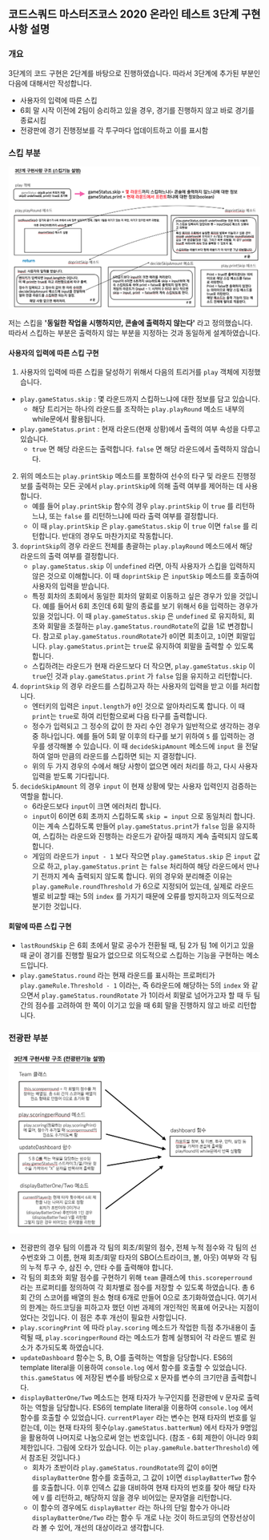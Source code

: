 ## 코드스쿼드 마스터즈코스 2020 온라인 테스트 3단계 구현사항 설명

### 개요

3단계의 코드 구현은 2단계를 바탕으로 진행하였습니다. 따라서 3단계에 추가된 부분인 다음에 대해서만 작성합니다.

* 사용자의 입력에 따른 스킵
* 6회 말 시작 이전에 2팀이 승리하고 있을 경우, 경기를 진행하지 않고 바로 경기를 종료시킴
* 전광판에 경기 진행정보를 각 투구마다 업데이트하고 이를 표시함

### 스킵 부분

![step3_skeleton_skip](https://github.com/jypthemiracle/codesquad-jinhyung/blob/step-3/step3_skeleton_skip.png)

저는 스킵을 **'동일한 작업을 시행하지만, 콘솔에 출력하지 않는다'** 라고 정의했습니다. 따라서 스킵하는 부분은 출력하지 않는 부분을 지정하는 것과 동일하게 설계하였습니다.

#### 사용자의 입력에 따른 스킵 구현

1. 사용자의 입력에 따른 스킵을 달성하기 위해서 다음의 트리거를 `play` 객체에 지정했습니다.

* `play.gameStatus.skip` : 몇 라운드까지 스킵하느냐에 대한 정보를 담고 있습니다.
  * 해당 트리거는 하나의 라운드를 조작하는 `play.playRound` 메소드 내부의 while문에서 활용됩니다.
* `play.gameStatus.print` : 현재 라운드(현재 상황)에서 출력의 여부 속성을 다루고 있습니다.
  * `true` 면 해당 라운드는 출력합니다. `false` 면 해당 라운드에서 출력하지 않습니다.

2. 위의 메소드는 `play.printSkip` 메소드를 포함하여 선수의 타구 및 라운드 진행정보를 출력하는 모든 곳에서 `play.printSkip`에 의해 출력 여부를 제어하는 데 사용합니다. 
   * 예를 들어 `play.printSkip` 함수의 경우 `play.printSkip` 이 `true` 를 리턴하느냐, 또는 `false` 를 리턴하느냐에 따라 출력 여부를 결정합니다.
   * 이 때 `play.printSkip` 은 `play.gameStatus.skip` 이 `true` 이면 `false` 를 리턴합니다. 반대의 경우도 마찬가지로 작동합니다.
3. `doprintSkip`의 경우 라운드 전체를 총괄하는 `play.playRound` 메소드에서 해당 라운드의 출력 여부를 결정합니다.
   * `play.gameStatus.skip` 이 `undefined` 라면, 아직 사용자가 스킵을 입력하지 않은 것으로 이해합니다. 이 때 `doprintSkip` 은 `inputSkip` 메소드를 호출하여 사용자의 입력을 받습니다.
   * 특정 회차의 초회에서 동일한 회차의 말회로 이동하고 싶은 경우가 있을 것입니다. 예를 들어서 6회 초인데 6회 말의 종료를 보기 위해서 6을 입력하는 경우가 있을 것입니다. 이 때 `play.gameStatus.skip` 은 `undefined` 로 유지하되, 회초와 회말을 조절하는 `play.gameStatus.roundRotate`의 값을 1로 변경합니다. 참고로 `play.gameStatus.roundRotate`가 `0`이면 회초이고, `1`이면 회말입니다. `play.gameStatus.print`는 `true`로 유지하여 회말을 출력할 수 있도록 합니다.
   * 스킵하려는 라운드가 현재 라운드보다 더 작으면, `play.gameStatus.skip` 이 `true`인 것과 `play.gameStatus.print` 가 `false` 임을 유지하고 리턴합니다.
4. `doprintSkip` 의 경우 라운드를 스킵하고자 하는 사용자의 입력을 받고 이를 처리합니다.
   * 엔터키의 입력은 `input.length`가 `0`인 것으로 알아차리도록 합니다. 이 때 `print`는 `true`로 하여 리턴함으로써 다음 타구를 출력합니다.
   * 정수가 입력되고 그 정수의 값이 한 자리 수인 경우가 일반적으로 생각하는 경우 중 하나입니다. 예를 들어 5회 말 이후의 타구를 보기 위하여 `5` 를 입력하는 경우를 생각해볼 수 있습니다. 이 때 `decideSkipAmount` 메소드에 `input` 을 전달하여 얼마 만큼의 라운드를 스킵하면 되는 지 결정합니다.
   * 위의 두 가지 경우의 수에서 해당 사항이 없으면 에러 처리를 하고, 다시 사용자 입력을 받도록 기다립니다.
5. `decideSkipAmount` 의 경우 `input` 이 현재 상황에 맞는 사용자 입력인지 검증하는 역할을 합니다.
   * 6라운드보다 `input`이 크면 에러처리 합니다.
   * `input`이 6이면 6회 초까지 스킵하도록 `skip = input` 으로 동일처리 합니다. 이는 계속 스킵하도록 만들어 `play.gameStatus.print`가 `false` 임을 유지하여, 스킵하는 라운드와 진행하는 라운드가 같아질 때까지 계속 출력되지 않도록 합니다.
   * 게임의 라운드가 `input - 1` 보다 작으면 `play.gameStatus.skip` 은 `input` 값으로 하고, `play.gameStatus.print` 는 `false` 처리하여 해당 라운드에서 만나기 전까지 계속 출력되지 않도록 합니다. 위의 경우와 분리해준 이유는 `play.gameRule.roundThreshold` 가 6으로 지정되어 있는데, 실제로 라운드 별로 비교할 때는 5의 `index` 를 가지기 때문에 오류를 방지하고자 의도적으로 분기한 것입니다.

#### 회말에 따른 스킵 구현

* `lastRoundSkip` 은 6회 초에서 말로 공수가 전환될 때, 팀 2가 팀 1에 이기고 있을 때 굳이 경기를 진행할 필요가 없으므로 의도적으로 스킵하는 기능을 구현하는 메소드입니다.
* `play.gameStatus.round` 라는 현재 라운드를 표시하는 프로퍼티가 `play.gameRule.Threshold - 1` 이라는, 즉 6라운드에 해당하는 5의 `index` 와 같으면서 `play.gameStatus.roundRotate` 가 1이라서 회말로 넘어가고자 할 때 두 팀 간의 점수를 고려하여 한 쪽이 이기고 있을 때 6회 말을 진행하지 않고 바로 리턴합니다.

### 전광판 부분

![step3_skeleton_dashboard](https://github.com/jypthemiracle/codesquad-jinhyung/blob/step-3/step3_skeleton_dashboard.png)

* 전광판의 경우 팀의 이름과 각 팀의 회초/회말의 점수, 전체 누적 점수와 각 팀의 선수번호와 그 이름, 현재 회초/회말 타자의 SBO(스트라이크, 볼, 아웃) 여부와 각 팀의 누적 투구 수, 삼진 수, 안타 수를 출력해야 합니다.
* 각 팀의 회초와 회말 점수를 구현하기 위해 `team` 클래스에 `this.scoreperround` 라는 프로퍼티를 정의하여 각 회차별로 점수를 저장할 수 있도록 하였습니다. 총 6회 간의 스코어를 배열의 원소 형태 6개로 만들어 0으로 초기화하였습니다. 여기서의 한계는 하드코딩을 피하고자 했던 이번 과제의 개인적인 목표에 어긋나는 지점이었다는 것입니다. 이 점은 추후 개선이 필요한 사항입니다.
* `play.scoringPrint` 에 따라 `play.scoring` 메소드가 작업한 득점 추가내용이 출력될 때, `play.scoringperRound` 라는 메소드가 함께 실행되어 각 라운드 별로 원소가 추가되도록 하였습니다.
* `updateDashboard` 함수는 S, B, O를 출력하는 역할을 담당합니다. ES6의 template literal을 이용하여 `console.log` 에서 함수를 호출할 수 있었습니다. `this.gameStatus` 에 저장된 변수를 바탕으로 `X` 문자를 변수의 크기만큼 출력합니다.
* `displayBatterOne/Two` 메소드는 현재 타자가 누구인지를 전광판에 `V` 문자로 출력하는 역할을 담당합니다. ES6의 template literal을 이용하여 `console.log` 에서 함수를 호출할 수 있었습니다. `currentPlayer` 라는 변수는 현재 타자의 번호를 일컫는데, 이는 현재 타자의 횟수(`play.gameStatus.batterNum`) 에서 타자가 9명임을 활용하여 나머지로 나눔으로써 얻는 번호입니다. (참조 - 6회 제한이 아니라 9회 제한입니다. 그림에 오타가 있습니다. 이는 `play.gameRule.batterThreshold`) 에서 참조된 것입니다.)
  * 회차가 초반이라 `play.gameStatus.roundRotate`의 값이 `0`이면 `displayBatterOne` 함수를 호출하고, 그 값이 `1`이면 `displayBatterTwo` 함수를 호출합니다. 이후 인덱스 값을 대비하여 현재 타자의 번호를 찾아 해당 타자에 `V` 를 리턴하고, 해당하지 않을 경우 비어있는 문자열을 리턴합니다.
  * 이 함수의 경우에도 `displayBatter` 라는 하나의 단일 함수가 아니라 `displayBatterOne/Two` 라는 함수 두 개로 나눈 것이 하드코딩의 연장선상이라 볼 수 있어, 개선의 대상이라고 생각합니다.